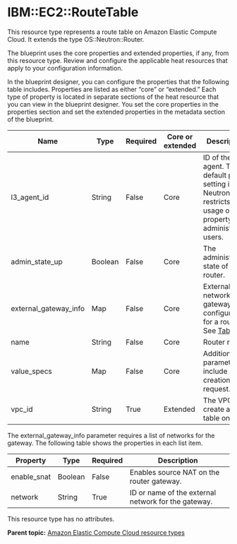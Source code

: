 # IBM::EC2::RouteTable

This resource type represents a route table on Amazon Elastic Compute Cloud. It extends the type OS::Neutron::Router.

The blueprint uses the core properties and extended properties, if any, from this resource type. Review and configure the applicable heat resources that apply to your configuration information.

In the blueprint designer, you can configure the properties that the following table includes. Properties are listed as either “core” or “extended.” Each type of property is located in separate sections of the heat resource that you can view in the blueprint designer. You set the core properties in the properties section and set the extended properties in the metadata section of the blueprint.

|Name|Type|Required|Core or extended|Description|
|----|----|--------|----------------|-----------|
|l3\_agent\_id|String|False|Core|ID of the L3 agent. The default policy setting in Neutron restricts usage of this property to administrative users.|
|admin\_state\_up|Boolean|False|Core|The administrative state of the router.|
|external\_gateway\_info|Map|False|Core|External network gateway configuration for a router. See [Table 2](#external_gateway_info).|
|name|String|False|Core|Router name.|
|value\_specs|Map|False|Core|Additional parameters to include in the creation request.|
|vpc\_id|String|True|Extended|The VPC to create a route table on.|

The external\_gateway\_info parameter requires a list of networks for the gateway. The following table shows the properties in each list item.

|Property|Type|Required|Description|
|--------|----|--------|-----------|
|enable\_snat|Boolean|False|Enables source NAT on the router gateway.|
|network|String|True|ID or name of the external network for the gateway.|

This resource type has no attributes.

**Parent topic:** [Amazon Elastic Compute Cloud resource types](../../com.edt.heat.reference.doc/topics/ref_heat_types_ec2_ov.md)

